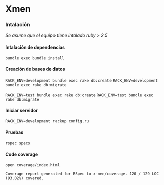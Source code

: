 # Xmen

### Intalación
_Se asume que el equipo tiene intalado ruby > 2.5_

#### Intalación de dependencias

`bundle exec bundle install`

#### Creación de bases de datos

`RACK_ENV=development bundle exec rake db:create`
`RACK_ENV=development bundle exec rake db:migrate`

`RACK_ENV=test bundle exec rake db:create`
`RACK_ENV=test bundle exec rake db:migrate`

#### Iniciar servidor

`RACK_ENV=development rackup config.ru`

#### Pruebas

`rspec specs`

#### Code coverage


`open coverage/index.html`

`Coverage report generated for RSpec to x-men/coverage. 120 / 129 LOC (93.02%) covered.`
